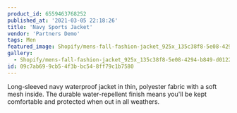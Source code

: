 ```yaml
---
product_id: 6559463768252
published_at: '2021-03-05 22:18:26'
title: 'Navy Sports Jacket'
vendor: 'Partners Demo'
tags: Men
featured_image: Shopify/mens-fall-fashion-jacket_925x_135c38f8-5e08-4294-b849-d012230601db.jpg
gallery:
  - Shopify/mens-fall-fashion-jacket_925x_135c38f8-5e08-4294-b849-d012230601db.jpg
id: 09c7ab69-9cb5-4f3b-bc54-8ff79c1b7580
---
```

<p>Long-sleeved navy waterproof jacket in thin, polyester fabric with a soft mesh inside. The durable water-repellent finish means you'll be kept comfortable and protected when out in all weathers.</p>